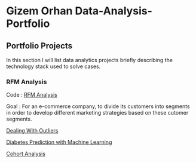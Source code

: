 # Gizem Orhan Data-Analysis-Portfolio
## Portfolio Projects 

In this section I will list data analytics projects briefly describing the technology stack used to solve cases.

### RFM Analysis
Code : [RFM Analysis](https://github.com/gizemorhn/Portfolio-projects/blob/main/RFM_Analysis.ipynb)

Goal : For an e-commerce company, to divide its customers into segments in order to develop different marketing strategies based on these cutomer segments.





[Dealing With Outliers](https://github.com/gizemorhn/Portfolio-projects/blob/main/Dealing_With_Outliers.ipynb)

[Diabetes Prediction with Machine Learning](https://github.com/gizemorhn/Portfolio-projects/blob/main/Diabetes_Prediction_with_Machine_Learning.ipynb)

[Cohort Analysis](https://github.com/gizemorhn/Portfolio-projects/blob/main/Cohort_Analysis.ipynb)
